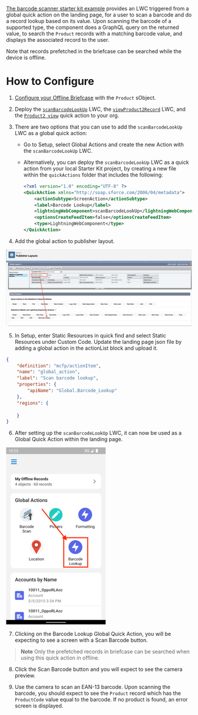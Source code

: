 [The barcode scanner starter kit example](../force-app/main/default/lwc/scanBarcodeLookUp/) provides an LWC triggered from a global quick action on the landing page, for a user to scan a barcode and do a record lookup based on its value. Upon scanning the barcode of a supported type, the component does a GraphQL query on the returned value, to search the `Product` records with a matching barcode value, and displays the associated record to the user.

Note that records prefetched in the briefcase can be searched while the device is offline.

# How to Configure

1. [Configure your Offline Briefcase](../README.md#define-an-offline-briefcase) with the `Product` sObject.
2. Deploy the [`scanBarcodeLookUp`](../force-app/main/default/lwc/scanBarcodeLookUp) LWC, the [`viewProduct2Record`](../force-app/main/default/lwc/viewProduct2Record) LWC, and the [`Product2 view`](../force-app/main/default/quickActions/Product2.view.quickAction-meta.xml) quick action to your org.
3. There are two options that you can use to add the `scanBarcodeLookUp` LWC as a global quick action:
    - Go to Setup, select Global Actions and create the new Action with the `scanBarcodeLookUp` LWC.
    - Alternatively, you can deploy the `scanBarcodeLookUp` LWC as a quick action from your local Starter Kit project, by creating a new file within the `quickActions` folder that includes the following:

        ```xml
        <?xml version="1.0" encoding="UTF-8" ?>
        <QuickAction xmlns="http://soap.sforce.com/2006/04/metadata">
            <actionSubtype>ScreenAction</actionSubtype>
            <label>Barcode Lookup</label>
            <lightningWebComponent>scanBarcodeLookUp</lightningWebComponent>
            <optionsCreateFeedItem>false</optionsCreateFeedItem>
            <type>LightningWebComponent</type>
        </QuickAction>
        ```

4. Add the global action to publisher layout. 

  ![Add LWC Quick Actions to Mobile Layouts](../images/LWCQuickActionsPublisherLayouts.png)

5. In Setup, enter Static Resources in quick find and select Static Resources under Custom Code. Update the landing page json file by adding a global action in the actionList block and upload it.

```json
{
    "definition": "mcfp/actionItem",
    "name": "global_action",
    "label": "Scan barcode lookup",
    "properties": {
        "apiName": "Global.Barcode_Lookup"
    },
    "regions": {
    
    }
}
```

6. After setting up the `scanBarcodeLookUp` LWC, it can now be used as a Global Quick Action within the landing page. 

  ![Barcode Scanner Lookup Quick Action](../images/LandingPageBarcodeScannerLookupQuickAction.png)

7. Clicking on the Barcode Lookup Global Quick Action, you will be expecting to see a screen with a Scan Barcode button.

> **Note**
> Only the prefetched records in briefcase can be searched when using this quick action in offline.

8. Click the Scan Barcode button and you will expect to see the camera preview. 

9. Use the camera to scan an EAN-13 barcode. Upon scanning the barcode, you should expect to see the `Product` record which has the `ProductCode` value equal to the barcode. If no product is found, an error screen is displayed.

